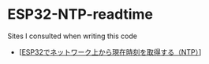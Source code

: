 # ESP32-NTP-readtime

Sites I consulted when writing this code
- [[ESP32でネットワーク上から現在時刻を取得する（NTP）](https://wak-tech.com/archives/833#i-2)]



